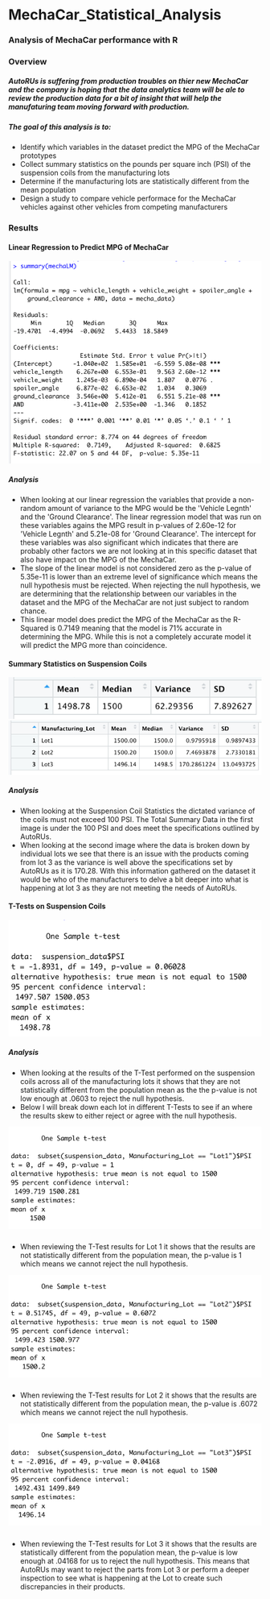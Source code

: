 # MechaCar_Statistical_Analysis

### Analysis of MechaCar performance with R 

### Overview 

##### AutoRUs is suffering from production troubles on thier new MechaCar and the company is hoping that the data analytics team will be ale to review the production data for a bit of insight that will help the manufaturing team moving forward with production. 

##### The goal of this analysis is to: 
* Identify which variables in the dataset predict the MPG of the MechaCar prototypes
* Collect summary statistics on the pounds per square inch (PSI) of the suspension coils from the manufacturing lots 
* Determine if the manufacturing lots are statistically different from the mean population
* Design a study to compare vehicle performace for the MechaCar vehicles against other vehicles from competing manufacturers

### Results

#### Linear Regression to Predict MPG of MechaCar

![Image_1](https://github.com/walzfran/MechaCar_Statistical_Analysis-/blob/main/Images/MechaLM_Image.png)

##### Analysis
* When looking at our linear regression the variables that provide a non-random amount of variance to the MPG would be the 'Vehicle Legnth' and the 'Ground Clearance'. The linear regression model that was run on these variables agains the MPG result in p-values of 2.60e-12 for 'Vehicle Legnth' and 5.21e-08 for 'Ground Clearance'. The intercept for these variables was also significant which indicates that there are probably other factors we are not looking at in this specific dataset that also have impact on the MPG of the MechaCar.
* The slope of the linear model is not considered zero as the p-value of 5.35e-11 is lower than an extreme level of significance which means the null hypothesis must be rejected. When rejecting the null hypothesis, we are determining that the relationship between our variables in the dataset and the MPG of the MechaCar are not just subject to random chance. 
* This linear model does predict the MPG of the MechaCar as the R-Squared is 0.7149 meaning that the model is 71% accurate in determining the MPG. While this is not a completely accurate model it will predict the MPG more than coincidence.

#### Summary Statistics on Suspension Coils

![Image_2](https://github.com/walzfran/MechaCar_Statistical_Analysis-/blob/main/Images/Total_Summary_Image.png)
![Image_3](https://github.com/walzfran/MechaCar_Statistical_Analysis-/blob/main/Images/Lots_Summary_Image.png)

##### Analysis
* When looking at the Suspension Coil Statistics the dictated variance of the coils must not exceed 100 PSI. The Total Summary Data in the first image is under the 100 PSI and does meet the specifications outlined by AutoRUs. 
* When looking at the second image where the data is broken down by individual lots we see that there is an issue with the products coming from lot 3 as the variance is well above the specifications set by AutoRUs as it is 170.28. With this information gathered on the dataset it would be who of the manufacturers to delve a bit deeper into what is happening at lot 3 as they are not meeting the needs of AutoRUs. 

#### T-Tests on Suspension Coils

![Image_4](https://github.com/walzfran/MechaCar_Statistical_Analysis-/blob/main/Images/Total_PSI_Image.png)

##### Analysis 
* When looking at the results of the T-Test performed on the suspension coils across all of the manufacturing lots it shows that they are not statistically different from the population mean as the the p-value is not low enough at .0603 to reject the null hypothesis. 
* Below I will break down each lot in different T-Tests to see if an where the results skew to either reject or agree with the null hypothesis. 

![Image_5](https://github.com/walzfran/MechaCar_Statistical_Analysis-/blob/main/Images/Lot1_PSI_Image.png)
#####
* When reviewing the T-Test results for Lot 1 it shows that the results are not statistically different from the population mean, the p-value is 1 which means we cannot reject the null hypothesis. 

![Image_6](https://github.com/walzfran/MechaCar_Statistical_Analysis-/blob/main/Images/Lot2_PSI_Image.png)
#####
* When reviewing the T-Test results for Lot 2 it shows that the results are not statistically different from the population mean, the p-value is .6072 which means we cannot reject the null hypothesis. 

![Image_7](https://github.com/walzfran/MechaCar_Statistical_Analysis-/blob/main/Images/Lot3_PSI_Image.png)
#####
* When reviewing the T-Test results for Lot 3 it shows that the results are statistically different from the population mean, the p-value is low enough at .04168 for us to reject the null hypothesis. This means that AutoRUs may want to reject the parts from Lot 3 or perform a deeper inspection to see what is happening at the Lot to create such discrepancies in their products. 


